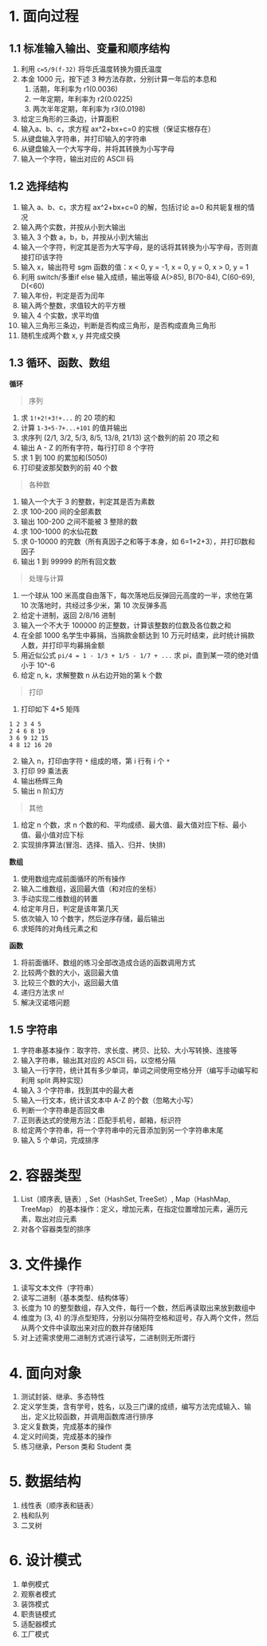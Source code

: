 
# 1. 面向过程

## 1.1 标准输入输出、变量和顺序结构

1. 利用 `c=5/9(f-32)` 将华氏温度转换为摄氏温度
2. 本金 1000 元，按下述 3 种方法存款，分别计算一年后的本息和
    1. 活期，年利率为 r1(0.0036)
    2. 一年定期，年利率为 r2(0.0225)
    3. 两次半年定期，年利率为 r3(0.0198)
3. 给定三角形的三条边，计算面积
4. 输入a、b、c，求方程 ax^2+bx+c=0 的实根（保证实根存在）
5. 从键盘输入字符串，并打印输入的字符串
6. 从键盘输入一个大写字母，并将其转换为小写字母
7. 输入一个字符，输出对应的 ASCII 码


## 1.2 选择结构

1. 输入 a、b、c，求方程 ax^2+bx+c=0 的解，包括讨论 a=0 和共轭复根的情况
2. 输入两个实数，并按从小到大输出
3. 输入 3 个数 a，b，b，并按从小到大输出
4. 输入一个字符，判定其是否为大写字母，是的话将其转换为小写字母，否则直接打印该字符
5. 输入 x，输出符号 sgm 函数的值：x < 0, y = -1, x = 0, y = 0, x > 0, y = 1
6. 利用 switch/多重if else 输入成绩，输出等级 A(>85), B(70-84), C(60-69), D(<60)
7. 输入年份，判定是否为闰年
8. 输入两个整数，求值较大的平方根
9. 输入 4 个实数，求平均值
10. 输入三角形三条边，判断是否构成三角形，是否构成直角三角形
11. 随机生成两个数 x, y 并完成交换

## 1.3 循环、函数、数组


**循环**

> 序列

1. 求 `1!+2!+3!+...` 的 20 项的和
2. 计算 `1-3+5-7+...+101` 的值并输出
3. 求序列 (2/1, 3/2, 5/3, 8/5, 13/8, 21/13) 这个数列的前 20 项之和
4. 输出 A - Z 的所有字符，每行打印  8 个字符
5. 求 1 到 100 的累加和(5050)
6. 打印斐波那契数列的前 40 个数

> 各种数

1. 输入一个大于 3 的整数，判定其是否为素数
2. 求 100-200 间的全部素数
3. 输出 100-200 之间不能被 3 整除的数
4. 求 100-1000 的水仙花数
5. 求 0-10000 的完数（所有真因子之和等于本身，如 6=1+2+3），并打印数和因子
6. 输出 1 到 99999 的所有回文数

> 处理与计算

1. 一个球从 100 米高度自由落下，每次落地后反弹回元高度的一半，求他在第 10 次落地时，共经过多少米，第 10 次反弹多高
2. 给定十进制，返回 2/8/16 进制
3. 输入一个不大于 100000 的正整数，计算该整数的位数及各位数之和
4. 在全部 1000 名学生中募捐，当捐款金额达到 10 万元时结束，此时统计捐款人数，并打印平均募捐金额
5. 用近似公式 `pi/4 = 1 - 1/3 + 1/5 - 1/7 + ...` 求 pi，直到某一项的绝对值小于 10^-6
6. 给定 n, k，求解整数 n 从右边开始的第 k 个数

> 打印

1. 打印如下 4*5 矩阵
```
1 2 3 4 5
2 4 6 8 19
3 6 9 12 15
4 8 12 16 20
```
2. 输入 n，打印由字符 `*` 组成的塔，第 i 行有 i 个 `*`
3. 打印 99 乘法表
4. 输出杨辉三角
5. 输出 n 阶幻方

> 其他

1. 给定 n 个数，求 n 个数的和、平均成绩、最大值、最大值对应下标、最小值、最小值对应下标
2. 实现排序算法(冒泡、选择、插入、归并、快排)

**数组**

1. 使用数组完成前面循环的所有操作
2. 输入二维数组，返回最大值（和对应的坐标）
3. 手动实现二维数组的转置
4. 给定年月日，判定是该年第几天
5. 依次输入 10 个数字，然后逆序存储，最后输出
6. 求矩阵的对角线元素之和

**函数**

1. 将前面循环、数组的练习全部改造成合适的函数调用方式
2. 比较两个数的大小，返回最大值
3. 比较三个数的大小，返回最大值
4. 递归方法求 n!
5. 解决汉诺塔问题

## 1.5 字符串

1. 字符串基本操作：取字符、求长度、拷贝、比较、大小写转换、连接等
2. 输入字符串，输出其对应的 ASCII 码，以空格分隔
3. 输入一行字符，统计其有多少单词，单词之间使用空格分开（编写手动编写和利用 split 两种实现）
4. 输入 3 个字符串，找到其中的最大者
5. 输入一行文本，统计该文本中 A-Z 的个数（忽略大小写）
6. 判断一个字符串是否回文串
7. 正则表达式的使用方法：匹配手机号，邮箱，标识符
8. 给定两个字符串，将一个字符串中的元音添加到另一个字符串末尾
9. 输入 5 个单词，完成排序

# 2. 容器类型

1. List（顺序表, 链表）, Set（HashSet, TreeSet）, Map（HashMap, TreeMap） 的基本操作：定义，增加元素，在指定位置增加元素，遍历元素，取出对应元素
2. 对各个容器类型的排序

# 3. 文件操作

1. 读写文本文件（字符串）
2. 读写二进制（基本类型、结构体等）
3. 长度为 10 的整型数组，存入文件，每行一个数，然后再读取出来放到数组中
4. 维度为 (3, 4) 的浮点型矩阵，分别以分隔符空格和逗号，存入两个文件，然后从两个文件中读取出来对应的数并存储矩阵
5. 对上述需求使用二进制方式进行读写，二进制则无所谓行

# 4. 面向对象

1. 测试封装、继承、多态特性
2. 定义学生类，含有学号，姓名，以及三门课的成绩，编写方法完成输入、输出，定义比较函数，并调用函数库进行排序
3. 定义复数类，完成基本的操作
4. 定义时间类，完成基本的操作
5. 练习继承，Person 类和 Student 类

# 5. 数据结构

1. 线性表（顺序表和链表）
2. 栈和队列
3. 二叉树

# 6. 设计模式

1. 单例模式
2. 观察者模式
3. 装饰模式
4. 职责链模式
5. 适配器模式
6. 工厂模式
